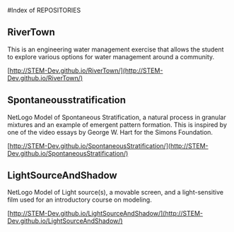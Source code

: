 
#Index of REPOSITORIES
<br>
## RiverTown

This is an engineering water management exercise that allows the student to explore various options for water management around a community.

[http://STEM-Dev.github.io/RiverTown/](http://STEM-Dev.github.io/RiverTown/)


## Spontaneousstratification


NetLogo Model of Spontaneous Stratification, a natural process in granular mixtures and an example of emergent pattern formation. This is inspired by one of the video essays by George W. Hart for the Simons Foundation.

[http://STEM-Dev.github.io/SpontaneousStratification/](http://STEM-Dev.github.io/SpontaneousStratification/)


## LightSourceAndShadow

NetLogo Model of Light source(s), a movable screen, and a light-sensitive film used for an introductory course on modeling.

[http://STEM-Dev.github.io/LightSourceAndShadow/](http://STEM-Dev.github.io/LightSourceAndShadow/)
